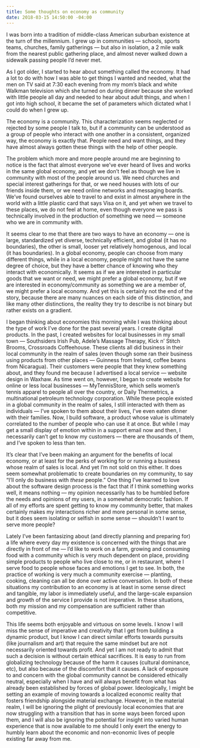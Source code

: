 ```yaml
---
title: Some thoughts on economy as community
date: 2018-03-15 14:50:00 -04:00
---
```


I was born into a tradition of middle-class American suburban existence at the turn of the millennium. I grew up in communities — schools, sports teams, churches, family gatherings — but also in isolation, a 2 mile walk from the nearest public gathering place, and almost never walked down a sidewalk passing people I’d never met.

As I got older, I started to hear about something called the economy. It had a lot to do with how I was able to get things I wanted and needed, what the men on TV said at 7:30 each evening from my mom’s black and white Walkman television which she turned on during dinner because she worked with little people all day and needed to hear about adult things, and when I got into high school, it became the set of parameters which dictated what I could do when I grew up.

The economy is a community. This characterization seems neglected or rejected by some people I talk to, but if a community can be understood as a group of people who interact with one another in a consistent, organized way, the economy is exactly that. People need and want things, and they have almost always gotten these things with the help of other people. 

The problem which more and more people around me are beginning to notice is the fact that almost everyone we’ve ever heard of lives and works in the same global economy, and yet we don’t feel as though we live in community with most of the people around us. We need churches and special interest gatherings for that, or we need houses with lots of our friends inside them, or we need online networks and messaging boards. We’ve found ourselves able to travel to and exist in almost anywhere in the world with a little plastic card that says Visa on it, and yet when we travel to these places, we do not feel at home, even though everyone we pass is technically involved in the production of something we need — someone who we are in community with.

It seems clear to me that there are two ways to have an economy — one is large, standardized yet diverse, technically efficient, and global (it has no boundaries), the other is small, looser yet relatively homogenous, and local (it has boundaries). In a global economy, people can choose from many different things, while in a local economy, people might not have the same degree of choice, but they have a better chance of knowing who they interact with economically. It seems as if we are interested in particular goods that we want or need, we might prefer a global economy, but if we are interested in economy/community as something we are a member of, we might prefer a local economy. And yet this is certainly not the end of the story, because there are many nuances on each side of this distinction, and like many other distinctions, the reality they try to describe is not binary but rather exists on a gradient. 

I began thinking about economies this morning while I was thinking about the type of work I’ve done for the past several years. I create digital products. In the past, I created websites for local businesses in my small town — Southsiders Irish Pub, Adele’s Massage Therapy, Kick n’ Stitch Brooms, Crossroads Coffeehouse. These clients all did business in their local community in the realm of sales (even though some ran their business using products from other places — Guinness from Ireland, coffee beans from Nicaragua). Their customers were people that they knew something about, and they found me because I advertised a local service — website design in Waxhaw. As time went on, however, I began to create website for online or less local businesses — MyTennisStore, which sells women’s tennis apparel to people all over the country, or Daily Thermetrics, a multinational petroleum technology corporation. While these people existed in a global community in the realm of sales, I still interacted with them as individuals — I’ve spoken to them about their lives, I’ve even eaten dinner with their families. Now, I build software, a product whose value is ultimately correlated to the number of people who can use it at once. But while I may get a small display of emotion within in a support email now and then, I necessarily can’t get to know my customers — there are thousands of them, and I’ve spoken to less than ten.

It’s clear that I’ve been making an argument for the benefits of local economy, or at least for the perks of working for or running a business whose realm of sales is local. And yet I’m not sold on this either. It does seem somewhat problematic to create boundaries on my community, to say “I’ll only do business with *these* people.” One thing I’ve learned to love about the software design process is the fact that if I think something works well, it means nothing — my opinion necessarily has to be humbled before the needs and opinions of my users, in a somewhat democratic fashion. If all of my efforts are spent getting to know my community better, that makes certainly makes my interactions richer and more personal in some sense, but it does seem isolating or selfish in some sense — shouldn’t I want to serve more people?

Lately I’ve been fantasizing about (and directly planning and preparing for) a life where every day my existence is concerned with the things that are directly in front of me — I’d like to work on a farm, growing and consuming food with a community which is very much dependent on place, providing simple products to people who live close to me, or in restaurant, where I serve food to people whose faces and emotions I get to see. In both, the practice of working is very much a community exercise — planting, cooking, cleaning can all be done over active conversation. In both of these situations my contribution to an economy is at least in some sense direct and tangible, my labor is immediately useful, and the large-scale expansion and growth of the service I provide is not imperative. In these situations, both my mission and my compensation are sufficient rather than competitive. 

This life seems both enjoyable and virtuous on some levels. I know I will miss the sense of imperative and creativity that I get from building a dynamic product, but I know I can direct similar efforts towards pursuits (like journalism and art) that require the same mindset but are not necessarily oriented towards profit. And yet I am not ready to admit that such a decision is without certain ethical sacrifices. It is easy to run from globalizing technology because of the harm it causes (cultural dominance, etc), but also because of the discomfort that it causes. A lack of exposure to and concern with  the global community cannot be considered ethically neutral, especially when I have and will always benefit from what has already been established by forces of global power. Ideologically, I might be setting an example of moving towards a localized economic reality that fosters friendship alongside material exchange. However, in the material realm, I will be ignoring the plight of previously local economies that are now struggling with a transition that has in some ways been forced upon them, and I will also be ignoring the potential for insight into varied human experience that is now available to me should I only exert the energy to humbly learn about the economic and non-economic lives of people existing far away from me.